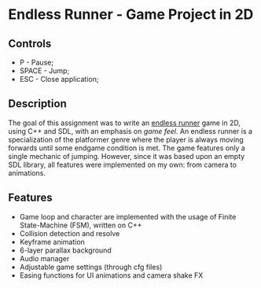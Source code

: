 # Endless Runner - Game Project in 2D

## Controls

* P - Pause;
* SPACE - Jump;
* ESC - Close application;

## Description 

The goal of this assignment was to write an [endless runner](https://en.wikipedia.org/wiki/Platform_game#Endless_running_games) game in 2D, using C++ and SDL, with an emphasis on *game feel*. An endless runner is a specialization of the platformer genre where the player is always moving forwards until some endgame condition is met. 
The game features only a single mechanic of jumping. However, since it was based upon an empty SDL library, all features were implemented on my own: from camera to animations. 

## Features

* Game loop and character are implemented with the usage of Finite State-Machine (FSM), written on C++
* Collision detection and resolve
* Keyframe animation 
* 6-layer parallax background
* Audio manager
* Adjustable game settings (through cfg files) 
* Easing functions for UI animations and camera shake FX
